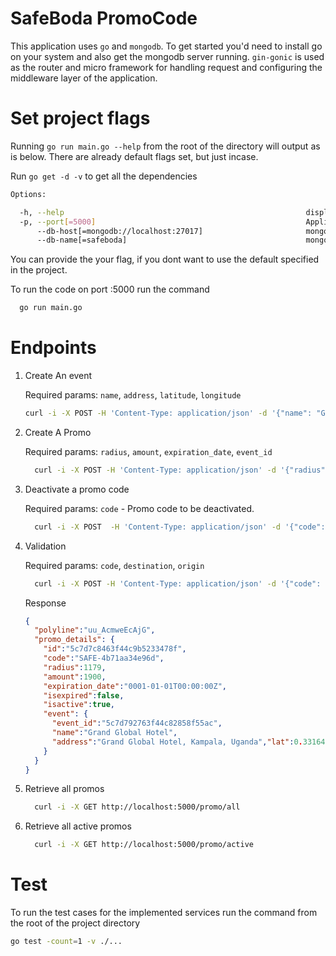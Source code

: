 # SafeBoda PromoCode
This application uses `go` and `mongodb`. To get started you'd need to install go on your system and also get the mongodb server running. `gin-gonic` is used as the router and micro framework for handling request and configuring the middleware layer of the application.


# Set project flags
Running `go run main.go --help` from the root of the directory will output as is below. There are already default flags set, but just incase.

Run `go get -d -v` to get all the dependencies

```sh
Options:

  -h, --help                                                      display help information
  -p, --port[=5000]                                               Application is running on this port
      --db-host[=mongodb://localhost:27017]                       mongoDB host
      --db-name[=safeboda]                                        mongoDB name
```
You can provide the your flag, if you dont want to use the default specified in the project.

To run the code on port :5000 run the command
  ```bash
    go run main.go
  ```

# Endpoints
1. Create An event

    Required params: `name`, `address`, `latitude`, `longitude`

    ```bash
    curl -i -X POST -H 'Content-Type: application/json' -d '{"name": "Grand Global Hotel", "address": "Grand Global Hotel, Kampala, Uganda", "latitude" : 0.3316466, "longitude": 32.5641206 }' http://localhost:5000/promo/event
    ```

2. Create A Promo

    Required params: `radius`, `amount`, `expiration_date`, `event_id`

    ```bash 
      curl -i -X POST -H 'Content-Type: application/json' -d '{"radius": 100,"amount": 1000,"expiration_date": "2019-03-19T11:45:26.371Z", "event_id" : "5c7d792763f44c82858f55ac"}' http://localhost:5000/promo/new
    ```

3. Deactivate a promo code 

    Required params: `code` - Promo code to be deactivated.
    ```bash
      curl -i -X POST  -H 'Content-Type: application/json' -d '{"code": "SAFE-4b71aa34e96d"}' http://localhost:5000/promo/deactivate
    ```
4. Validation 

    Required params: `code`, `destination`, `origin`

    ```bash
      curl -i -X POST -H 'Content-Type: application/json' -d '{"code": "SAFE-4b71aa34e96d","origin": "Grand Global Hotel, Uganda","destination" : "Serena Musa, Uganda"}' http://localhost:5000/promo/validate
    ```

    Response 
    ```json
    {
      "polyline":"uu_AcmweEcAjG",
      "promo_details": { 
        "id":"5c7d7c8463f44c9b5233478f", 
        "code":"SAFE-4b71aa34e96d", 
        "radius":1179, 
        "amount":1900, 
        "expiration_date":"0001-01-01T00:00:00Z", 
        "isexpired":false, 
        "isactive":true, 
        "event": { 
          "event_id":"5c7d792763f44c82858f55ac",
          "name":"Grand Global Hotel", 
          "address":"Grand Global Hotel, Kampala, Uganda","lat":0.3316466,"lng":32.5641206
        }
      }
    }
    ```

5. Retrieve all promos

    ```bash
      curl -i -X GET http://localhost:5000/promo/all
    ```

6. Retrieve all active promos

    ```bash
      curl -i -X GET http://localhost:5000/promo/active
    ```

# Test
To run the test cases for the implemented services run the command from the root of the project directory
```sh
go test -count=1 -v ./...
```